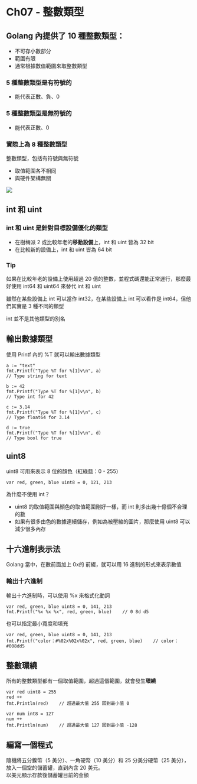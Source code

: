 # Ch07 - 整數類型
## Golang 內提供了 10 種整數類型：
* 不可存小數部分
* 範圍有限
* 通常根據數值範圍來取整數類型

### 5 種整數類型是有符號的
* 能代表正數、負、0

### 5 種整數類型是無符號的
* 能代表正數、0

### 實際上為 8 種整數類型
整數類型，包括有符號與無符號
* 取值範圍各不相同
* 與硬件架構無關

![](https://i.imgur.com/t3FavFw.png)

## int 和 uint
### int 和 uint 是針對目標設備優化的類型
* 在樹梅派 2 或比較年老的**移動設備**上，int 和 uint 皆為 32 bit
* 在比較新的設備上，int 和 uint 皆為 64 bit

### Tip
如果在比較年老的設備上使用超過 20 億的整數，並程式碼還能正常運行，那麼最好使用 int64 和 uint64 來替代 int 和 uint

雖然在某些設備上 int 可以當作 int32，在某些設備上 int 可以看作是 int64，但他們其實是 3 種不同的類型

int 並不是其他類型的別名

## 輸出數據類型
使用 Printf 內的 %T 就可以輸出數據類型
```go=
a := "text"
fmt.Printf("Type %T for %[1]v\n", a)
// Type string for text

b := 42
fmt.Printf("Type %T for %[1]v\n", b)
// Type int for 42

c := 3.14
fmt.Printf("Type %T for %[1]v\n", c)
// Type float64 for 3.14

d := true
fmt.Printf("Type %T for %[1]v\n", d)
// Type bool for true
```

## uint8
uint8 可用來表示 8 位的顏色（紅綠藍：0 - 255）
```go=
var red, green, blue uint8 = 0, 121, 213
```

為什麼不使用 int？
* uint8 的取值範圍與顏色的取值範圍剛好一樣，而 int 則多出幾十億個不合理的數
* 如果有很多由色的數據連續儲存，例如為被壓縮的圖片，那麼使用 uint8 可以減少很多內存

## 十六進制表示法
Golang 當中，在數前面加上 0x的 前綴，就可以用 16 進制的形式來表示數值


### 輸出十六進制
輸出十六進制時，可以使用 %x 來格式化動詞
```go=
var red, green, blue uint8 = 0, 141, 213
fmt.Printf("%x %x %x", red, green, blue)    // 0 8d d5
```

也可以指定最小寬度和填充
```go=
var red, green, blue uint8 = 0, 141, 213
fmt.Printf("color：#%02x%02x%02x", red, green, blue)    // color：#008dd5
```

## 整數環繞
所有的整數類型都有一個取值範圍，超過這個範圍，就會發生**環繞**
```go=
var red uint8 = 255
red ++
fmt.Println(red)    // 超過最大值 255 回到最小值 0

var num int8 = 127
num ++
fmt.Println(num)    // 超過最大值 127 回到最小值 -128
```

## 編寫一個程式
隨機將五分鎳幣（5 美分）、一角硬幣（10 美分）和 25 分美分硬幣（25 美分），放入一個空的儲蓄罐，直到內含 20 美元。<br>
以美元顯示存款後儲蓄罐目前的金額